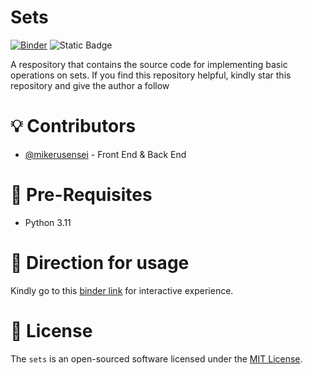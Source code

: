 # Sets
[![Binder](https://mybinder.org/badge_logo.svg)](https://mybinder.org/v2/gh/mikerusensei/sets/HEAD)
![Static Badge](https://img.shields.io/badge/python-3.11-blue)

A respository that contains the source code for implementing basic operations on sets.
If you find this repository helpful, kindly star this repository and give the author a follow

# :bulb: Contributors
* [@mikerusensei](https://github.com/mikerusensei) - Front End & Back End

# :pencil: Pre-Requisites
* Python 3.11

# :key: Direction for usage
Kindly go to this [binder link](https://hub.ovh2.mybinder.org/user/mikerusensei-sets-ewodhmpk/lab/workspaces/auto-H/tree/notebook.ipynb) for interactive experience.

# :closed_lock_with_key: License
The `sets` is an open-sourced software licensed under the [MIT License](http://opensource.org/licenses/MIT).
